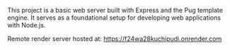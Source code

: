 This project is a basic web server built with Express and the Pug template engine. It serves as a foundational setup for developing web applications with Node.js.

Remote render server hosted at: <https://f24wa28kuchipudi.onrender.com>
